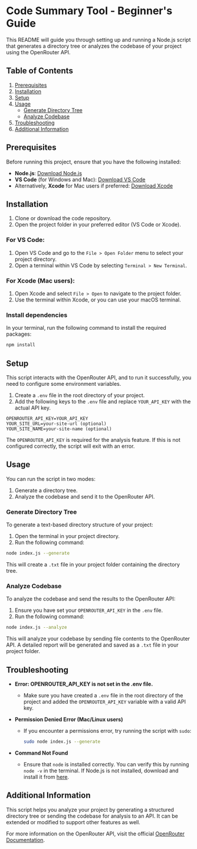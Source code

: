 # Code Summary Tool - Beginner's Guide

This README will guide you through setting up and running a Node.js script that generates a directory tree or analyzes the codebase of your project using the OpenRouter API.

## Table of Contents
1. [Prerequisites](#prerequisites)
2. [Installation](#installation)
3. [Setup](#setup)
4. [Usage](#usage)
   - [Generate Directory Tree](#generate-directory-tree)
   - [Analyze Codebase](#analyze-codebase)
5. [Troubleshooting](#troubleshooting)
6. [Additional Information](#additional-information)

## Prerequisites

Before running this project, ensure that you have the following installed:

- **Node.js**: [Download Node.js](https://nodejs.org/)
- **VS Code** (for Windows and Mac): [Download VS Code](https://code.visualstudio.com/)
- Alternatively, **Xcode** for Mac users if preferred: [Download Xcode](https://developer.apple.com/xcode/)

## Installation

1. Clone or download the code repository.
2. Open the project folder in your preferred editor (VS Code or Xcode).

### For VS Code:

1. Open VS Code and go to the `File > Open Folder` menu to select your project directory.
2. Open a terminal within VS Code by selecting `Terminal > New Terminal`.

### For Xcode (Mac users):

1. Open Xcode and select `File > Open` to navigate to the project folder.
2. Use the terminal within Xcode, or you can use your macOS terminal.

### Install dependencies

In your terminal, run the following command to install the required packages:

```bash
npm install
```

## Setup

This script interacts with the OpenRouter API, and to run it successfully, you need to configure some environment variables.

1. Create a `.env` file in the root directory of your project.
2. Add the following keys to the `.env` file and replace `YOUR_API_KEY` with the actual API key.

```
OPENROUTER_API_KEY=YOUR_API_KEY
YOUR_SITE_URL=your-site-url (optional)
YOUR_SITE_NAME=your-site-name (optional)
```

The `OPENROUTER_API_KEY` is required for the analysis feature. If this is not configured correctly, the script will exit with an error.

## Usage

You can run the script in two modes:
1. Generate a directory tree.
2. Analyze the codebase and send it to the OpenRouter API.

### Generate Directory Tree

To generate a text-based directory structure of your project:

1. Open the terminal in your project directory.
2. Run the following command:

```bash
node index.js --generate
```

This will create a `.txt` file in your project folder containing the directory tree.

### Analyze Codebase

To analyze the codebase and send the results to the OpenRouter API:

1. Ensure you have set your `OPENROUTER_API_KEY` in the `.env` file.
2. Run the following command:

```bash
node index.js --analyze
```

This will analyze your codebase by sending file contents to the OpenRouter API. A detailed report will be generated and saved as a `.txt` file in your project folder.

## Troubleshooting

- **Error: OPENROUTER_API_KEY is not set in the .env file.**
  - Make sure you have created a `.env` file in the root directory of the project and added the `OPENROUTER_API_KEY` variable with a valid API key.
  
- **Permission Denied Error (Mac/Linux users)**
  - If you encounter a permissions error, try running the script with `sudo`:
  
    ```bash
    sudo node index.js --generate
    ```

- **Command Not Found**
  - Ensure that `node` is installed correctly. You can verify this by running `node -v` in the terminal. If Node.js is not installed, download and install it from [here](https://nodejs.org/).

## Additional Information

This script helps you analyze your project by generating a structured directory tree or sending the codebase for analysis to an API. It can be extended or modified to support other features as well.

For more information on the OpenRouter API, visit the official [OpenRouter Documentation](https://openrouter.ai/docs).

